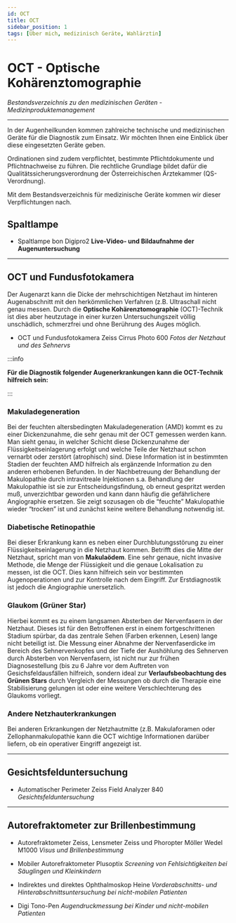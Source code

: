 ```yaml
---
id: OCT
title: OCT 
sidebar_position: 1
tags: [Über mich, medizinisch Geräte, Wahlärztin]
---
```


# OCT - Optische Kohärenztomographie

*Bestandsverzeichnis zu den medizinischen Geräten - Medizinproduktemanagement*

------

In der Augenheilkunden kommen zahlreiche technische und medizinischen Geräte für die Diagnostik zum Einsatz. Wir möchten Ihnen eine Einblick über diese eingesetzten Geräte geben. 

Ordinationen sind zudem verpflichtet, bestimmte Pflichtdokumente und Pflichtnachweise zu führen. Die rechtliche Grundlage bildet dafür die  Qualitätssicherungsverordnung der Österreichischen Ärztekammer  (QS-Verordnung). 

Mit dem Bestandsverzeichnis für medizinische Geräte kommen wir dieser Verpflichtungen nach. 



## Spaltlampe

- Spaltlampe bon Digipro2
  **Live-Video- und Bildaufnahme der Augenuntersuchung**



------



## OCT und Fundusfotokamera

Der Augenarzt kann die Dicke der mehrschichtigen Netzhaut im hinteren Augenabschnitt mit den herkömmlichen Verfahren (z.B. Ultraschall nicht genau messen. Durch die **Optische Kohärenztomographie** (OCT)-Technik ist dies aber heutzutage in einer kurzen Untersuchungszeit völlig unschädlich, schmerzfrei und ohne Berührung des Auges möglich. 

- OCT und Fundusfotokamera Zeiss Cirrus Photo 600
  *Fotos der Netzhaut und des Sehnervs*

:::info

**Für die Diagnostik folgender Augenerkrankungen kann die OCT-Technik hilfreich sein:**

:::

### Makuladegeneration

Bei der feuchten altersbedingten Makuladegeneration (AMD) kommt es zu einer Dickenzunahme, die sehr genau mit der OCT gemessen werden kann. Man sieht genau, in welcher Schicht diese Dickenzunahme der Flüssigkeitseinlagerung erfolgt und welche Teile der Netzhaut schon vernarbt oder zerstört (atrophisch) sind. Diese  Information ist in bestimmten Stadien der feuchten AMD hilfreich als ergänzende Information zu den anderen erhobenen Befunden. In der Nachbetreuung der Behandlung der Makulopathie durch intravitreale Injektionen s.a. Behandlung der Makulopathie ist sie zur Entscheidungsfindung, ob erneut gespritzt werden muß, unverzichtbar geworden und kann dann häufig die gefährlichere Angiographie ersetzen. Sie zeigt sozusagen ob die “feuchte” Makulopathie wieder  “trocken” ist und zunächst keine weitere Behandlung notwendig ist.

### Diabetische Retinopathie

Bei dieser Erkrankung kann es neben einer Durchblutungsstörung zu einer Flüssigkeitseinlagerung in die Netzhaut kommen. Betrifft dies die Mitte der Netzhaut, spricht man von **Makulaödem**. Eine sehr genaue, nicht invasive Methode, die Menge der Flüssigkeit und die genaue Lokalisation zu messen, ist die OCT. Dies kann hilfreich sein vor bestimmten Augenoperationen und zur Kontrolle nach dem Eingriff. Zur Erstdiagnostik ist jedoch die Angiographie unersetzlich.

### Glaukom (Grüner Star)

Hierbei kommt es zu einem langsamen Absterben der Nervenfasern in der Netzhaut. Dieses ist für den Betroffenen erst in einem  fortgeschrittenen Stadium spürbar, da das zentrale Sehen (Farben erkennen, Lesen) lange nicht beteiligt ist. Die Messung einer Abnahme  der Nervenfaserdicke im Bereich des Sehnervenkopfes und der Tiefe der Aushöhlung des Sehnerven durch Absterben von Nervenfasern, ist nicht nur zur frühen Diagnosestellung (bis zu 6  Jahre vor dem Auftreten von Gesichsfeldausfällen hilfreich, sondern ideal zur **Verlaufsbeobachtung des Grünen Stars** durch Vergleich der Messungen ob durch die Therapie eine Stabilisierung gelungen ist oder eine weitere Verschlechterung des Glaukoms vorliegt. 

### Andere Netzhauterkrankungen

Bei anderen Erkrankungen der Netzhautmitte (z.B. Makulaforamen oder Zellophanmakulopathie kann die OCT wichtige Informationen darüber liefern, ob ein operativer Eingriff angezeigt ist.

------

## Gesichtsfelduntersuchung

- Automatischer Perimeter Zeiss Field Analyzer 840
  *Gesichtsfelduntersuchung*

------



## Autorefraktometer zur Brillenbestimmung

- Autorefraktometer Zeiss, Lensmeter Zeiss und Phoropter Möller Wedel M1000
  *Visus und Brillenbestimmung*
- Mobiler Autorefraktometer Plusoptix
  *Screening von Fehlsichtigkeiten bei Säuglingen und Kleinkindern*







- Indirektes und direktes Ophthalmoskop Heine
  *Vorderabschnitts- und Hinterabschnittsuntersuchung bei nicht-mobilen Patienten*
- Digi Tono-Pen
  *Augendruckmessung bei Kinder und nicht-mobilen Patienten*
